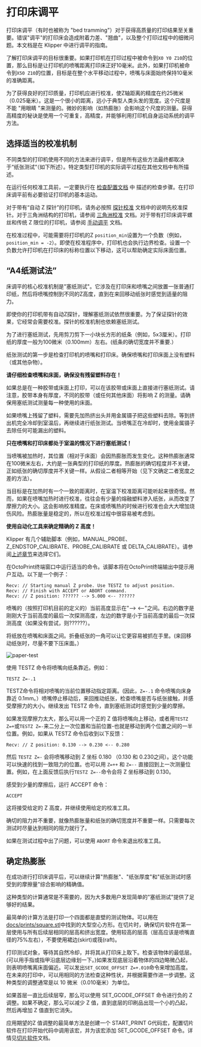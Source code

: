 # 打印床调平

打印床调平（有时也被称为 "bed tramming"）对于获得高质量的打印结果至关重要。错误"调平"的打印床会造成附着力差、"翘曲"，以及整个打印过程中的细微问题。本文档是在 Klipper 中进行调平的指南。

了解打印床调平的目标很重要。如果打印机在打印过程中被命令到`X0 Y0 Z10`的位置，那么目标是让打印机的喷嘴距离打印床正好10毫米。此外，如果打印机被命令到`X50 Z10`的位置，目标是在整个水平移动过程中，喷嘴与床面始终保持10毫米的准确距离。

为了获得良好的打印质量，打印机应进行校准，使Z轴距离的精度在约25微米（0.025毫米）。这是一个很小的距离，远小于典型人类头发的宽度。这个尺度是不能 "用眼睛 "来测量的。微妙的影响（如热膨胀）会影响这个尺度的测量。获得高精度的秘诀是使用一个可重复，高精度，并能够利用打印机自身运动系统的调平方法。

## 选择适当的校准机制

不同类型的打印机使用不同的方法来进行调平，但是所有这些方法最终都取决于“纸张测试“（如下所述）。特定类型打印机的实际调平过程在其他文档中有所描述。

在运行任何校准工具前，一定要执行在 [检查配置文档](Config_checks.md) 中 描述的检查步骤。在打印床调平前有必要验证打印机的基本运动。

对于带有“自动 Z 探针”的打印机，请务必按照 [探针校准](Probe_Calibrate.md) 文档中的说明先校准探针。对于三角洲结构的打印机，请参阅 [三角洲校准](Delta_Calibrate.md) 文档。对于带有打印床调平螺丝和传统 Z 限位的打印机，请参阅 [手动调平](Manual_Level.md) 文档。

在校准过程中，可能需要将打印机的Z `position_min`设置为一个负数（例如，`position_min = -2`）。即使在校准程序中，打印机也会执行边界检查。设置一个负数允许打印机在打印床的标称位置以下移动，这可以帮助确定实际床面位置。

## “A4纸测试法”

床调平的核心校准机制是"塞纸测试"。它涉及在打印床和喷嘴之间放置一张普通打印纸，然后将喷嘴控制到不同的Z高度，直到在来回移动纸张时感觉到适量的阻力。

即使你的打印机带有自动Z探针，理解塞纸测试依然很重要。为了保证探针的效果，它经常会需要校准。探针的校准机制也依赖塞纸测试。

为了进行塞纸测试，先用剪刀剪下一小块长方形的纸条（例如，5x3厘米）。打印纸的厚度一般为100微米（0.100mm）左右。(纸条的确切宽度并不重要.）

纸张测试的第一步是检查打印机的喷嘴和打印床。确保喷嘴和打印床面上没有塑料（或其他杂物）。

**请仔细检查喷嘴和床面，确保没有残留塑料存在！**

如果总是在一种胶带或床面上打印，可以在该胶带或床面上直接进行塞纸测试。请注意，胶带本身有厚度，不同的胶带（或任何其他床面）将影响 Z 的测量。请确保用塞纸测试测量每一种使用的床面。

如果喷嘴上残留了塑料，需要先加热挤出头并用金属镊子把这些塑料去除。等到挤出机完全冷却到室温后，再继续进行纸张测试。当喷嘴正在冷却时，使用金属镊子去除任何可能漏出的塑料。

**只在喷嘴和打印床都处于室温的情况下进行塞纸测试！**

当喷嘴被加热时，其位置（相对于床面）会因热膨胀而发生变化。这种热膨胀通常在100微米左右，大约是一张典型的打印纸的厚度。热膨胀的确切程度并不关键，正如纸张的确切厚度并不关键一样。从假设二者相等开始（见下文确定二者宽度之差的方法）。

当目标是在加热时有一个一致的距离时，在室温下校准距离可能听起来很奇怪。然而，如果在喷嘴加热时进行校准，往往会有少量的熔融塑料渗入纸张，从而改变了摩擦力的大小。这会影响校准精度。在床或喷嘴热的时候进行校准也会大大增加烧伤风险。热膨胀量是稳定的，所以在校准过程中很容易被考虑到。

**使用自动化工具来确定精确的 Z 高度！**

Klipper 有几个辅助脚本（例如，MANUAL_PROBE、Z_ENDSTOP_CALIBRATE、PROBE_CALIBRATE 或 DELTA_CALIBRATE）。请参阅[上述章节](#choose-the-appropriate-calibration-mechanism)来选择它们。

在OctoPrint终端窗口中运行适当的命令。该脚本将在OctoPrint终端输出中提示用户互动。以下是一个例子：

```
Recv: // Starting manual Z probe. Use TESTZ to adjust position.
Recv: // Finish with ACCEPT or ABORT command.
Recv: // Z position: ?????? --> 5.000 <-- ??????
```

喷嘴的（按照打印机目前的定义的）当前高度显示在"--> <--"之间。右边的数字是刚刚大于当前高度的最后一次探测高度，左边的数字是小于当前高度的最后一次探测高度（如果没有尝试，则??????）。

将纸放在喷嘴和床面之间。折叠纸张的一角可以让它更容易被抓在手里。(来回移动纸张时，尽量不要下压床面。）

![paper-test](img/paper-test.jpg)

使用 TESTZ 命令将喷嘴向纸条靠近。例如：

```
TESTZ Z=-.1
```

TESTZ命令将相对喷嘴的当前位置移动指定距离。(因此，`Z=-.1` 命令喷嘴向床身靠近 0.1mm。）喷嘴停止移动后，来回推动纸张，检查喷嘴是否与纸张接触，并感受摩擦力的大小。继续发出 TESTZ 命令，直到塞纸测试时感觉到少量的摩擦。

如果发现摩擦力太大，那么可以用一个正的 Z 值将喷嘴向上移动，或者用`TESTZ Z=+`或`TESTZ Z=-`来二分上一次位置和当前位置-也就是移动到两个位置之间的一半位置。例如，如果从 TESTZ 命令后收到以下反馈：

```
Recv: // Z position: 0.130 --> 0.230 <-- 0.280
```

然后 `TESTZ Z=-` 会将喷嘴移动到 Z 坐标 0.180 （0.130 和 0.230之间）。这个功能可以快速的找到一致阻力的位置。也可以用 `Z=++` 和 `Z=--` 直接回到上一次测量位置。例如，在上面反馈后执行`TESTZ Z=--`命令会将 Z 坐标移动到 0.130。

感受到少量的摩擦后，运行 ACCEPT 命令：

```
ACCEPT
```

这将接受给定的 Z 高度，并继续使用给定的校准工具。

确切的阻力并不重要，就像热膨胀量和纸张的确切宽度并不重要一样。只需要每次测试时尽量达到相同的阻力就行了。

如果在测试过程中出了问题，可以使用 `ABORT` 命令来退出校准工具。

## 确定热膨胀

在成功进行打印床调平后，可以继续计算"热膨胀"、"纸张厚度"和"纸张测试时感受到的摩擦量"综合影响的精确值。

这种类型的计算通常是不需要的，因为大多数用户发现简单的"塞纸测试"提供了足够好的结果。

最简单的计算方法是打印一个四面都是直壁的测试物体。可以用在[docs/prints/square.stl](prints/square.stl)中找到的大型空心方形。在切片时，确保切片软件在第一层使用与所有后续层相同的层高和挤出宽度。使用较高的层高（层高应该是喷嘴直径的75%左右），不要使用裙边(skirt)或筏(raft)。

打印测试对象，等待其自然冷却，并将其从打印床上取下。检查该物体的最低层。(可以用手指或指甲沿底层边缘划一下。)如果发现底层沿着物体的四边略微凸起，则表明喷嘴离床面偏近。可以发出`SET_GCODE_OFFSET Z=+.010`命令来增加高度。在未来的打印中，可以用相同的方法检查这种性状，并根据需要作进一步调整。这种类型的调整通常是以 10 微米（0.010毫米）为单位。

如果首层一直比后续层窄，那么可以使用 SET_GCODE_OFFSET 命令进行负的 Z 调整。如果不确定，那么可以减少 Z 值，直到底层的印刷品出现一个小的凸起，然后再增加 Z 值直到它消失。

应用期望的Z 值调整的最简单方法是创建一个 START_PRINT G代码宏，配置切片软件在打印开始代码中调用该宏，并为该宏添加 SET_GCODE_OFFSET 命令。详情见[切片软件](Slicers.md)文档。
